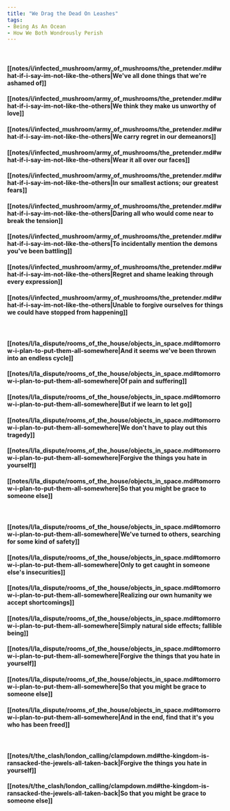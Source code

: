 ```yaml
---
title: "We Drag the Dead On Leashes"
tags:
- Being As An Ocean
- How We Both Wondrously Perish
---
```

&nbsp;
#### [[notes/i/infected_mushroom/army_of_mushrooms/the_pretender.md#what-if-i-say-im-not-like-the-others|We've all done things that we're ashamed of]]
#### [[notes/i/infected_mushroom/army_of_mushrooms/the_pretender.md#what-if-i-say-im-not-like-the-others|We think they make us unworthy of love]]
#### [[notes/i/infected_mushroom/army_of_mushrooms/the_pretender.md#what-if-i-say-im-not-like-the-others|We carry regret in our demeanors]]
#### [[notes/i/infected_mushroom/army_of_mushrooms/the_pretender.md#what-if-i-say-im-not-like-the-others|Wear it all over our faces]]
#### [[notes/i/infected_mushroom/army_of_mushrooms/the_pretender.md#what-if-i-say-im-not-like-the-others|In our smallest actions; our greatest fears]]
#### [[notes/i/infected_mushroom/army_of_mushrooms/the_pretender.md#what-if-i-say-im-not-like-the-others|Daring all who would come near to break the tension]]
#### [[notes/i/infected_mushroom/army_of_mushrooms/the_pretender.md#what-if-i-say-im-not-like-the-others|To incidentally mention the demons you've been battling]]
#### [[notes/i/infected_mushroom/army_of_mushrooms/the_pretender.md#what-if-i-say-im-not-like-the-others|Regret and shame leaking through every expression]]
#### [[notes/i/infected_mushroom/army_of_mushrooms/the_pretender.md#what-if-i-say-im-not-like-the-others|Unable to forgive ourselves for things we could have stopped from happening]]
&nbsp;
#### [[notes/l/la_dispute/rooms_of_the_house/objects_in_space.md#tomorrow-i-plan-to-put-them-all-somewhere|And it seems we've been thrown into an endless cycle]]
#### [[notes/l/la_dispute/rooms_of_the_house/objects_in_space.md#tomorrow-i-plan-to-put-them-all-somewhere|Of pain and suffering]]
#### [[notes/l/la_dispute/rooms_of_the_house/objects_in_space.md#tomorrow-i-plan-to-put-them-all-somewhere|But if we learn to let go]]
#### [[notes/l/la_dispute/rooms_of_the_house/objects_in_space.md#tomorrow-i-plan-to-put-them-all-somewhere|We don't have to play out this tragedy]]
#### [[notes/l/la_dispute/rooms_of_the_house/objects_in_space.md#tomorrow-i-plan-to-put-them-all-somewhere|Forgive the things you hate in yourself]]
#### [[notes/l/la_dispute/rooms_of_the_house/objects_in_space.md#tomorrow-i-plan-to-put-them-all-somewhere|So that you might be grace to someone else]]
&nbsp;
#### [[notes/l/la_dispute/rooms_of_the_house/objects_in_space.md#tomorrow-i-plan-to-put-them-all-somewhere|We've turned to others, searching for some kind of safety]]
#### [[notes/l/la_dispute/rooms_of_the_house/objects_in_space.md#tomorrow-i-plan-to-put-them-all-somewhere|Only to get caught in someone else's insecurities]]
#### [[notes/l/la_dispute/rooms_of_the_house/objects_in_space.md#tomorrow-i-plan-to-put-them-all-somewhere|Realizing our own humanity we accept shortcomings]]
#### [[notes/l/la_dispute/rooms_of_the_house/objects_in_space.md#tomorrow-i-plan-to-put-them-all-somewhere|Simply natural side effects; fallible being]]
#### [[notes/l/la_dispute/rooms_of_the_house/objects_in_space.md#tomorrow-i-plan-to-put-them-all-somewhere|Forgive the things that you hate in yourself]]
#### [[notes/l/la_dispute/rooms_of_the_house/objects_in_space.md#tomorrow-i-plan-to-put-them-all-somewhere|So that you might be grace to someone else]]
#### [[notes/l/la_dispute/rooms_of_the_house/objects_in_space.md#tomorrow-i-plan-to-put-them-all-somewhere|And in the end, find that it's you who has been freed]]
&nbsp;
#### [[notes/t/the_clash/london_calling/clampdown.md#the-kingdom-is-ransacked-the-jewels-all-taken-back|Forgive the things you hate in yourself]]
#### [[notes/t/the_clash/london_calling/clampdown.md#the-kingdom-is-ransacked-the-jewels-all-taken-back|So that you might be grace to someone else]]
